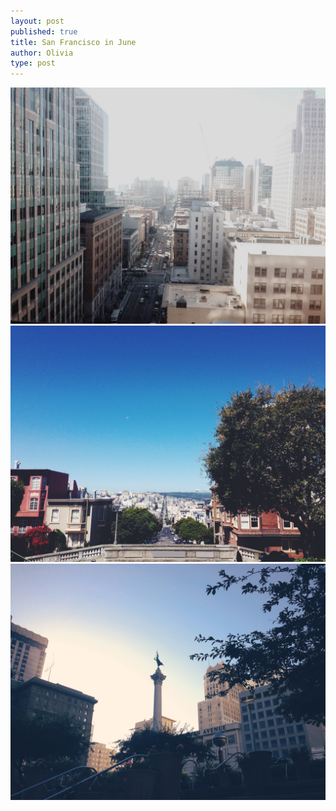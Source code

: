 ```yaml
---
layout: post
published: true
title: San Francisco in June
author: Olivia
type: post
---
```


![IMG_0766_2.jpg](/media/IMG_0766_2.jpg)![IMG_0767_2.jpg](/media/IMG_0767_2.jpg)
![IMG_0765_2.jpg](/media/IMG_0765_2.jpg)